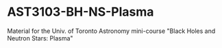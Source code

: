 # AST3103-BH-NS-Plasma
Material for the Univ. of Toronto Astronomy mini-course "Black Holes and Neutron Stars: Plasma"
